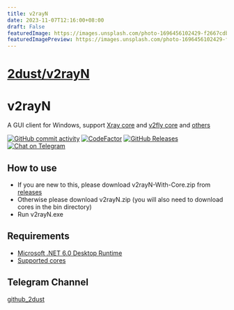 ```yaml
---
title: v2rayN
date: 2023-11-07T12:16:00+08:00
draft: False
featuredImage: https://images.unsplash.com/photo-1696456102429-f2667cdbf349?ixid=M3w0NjAwMjJ8MHwxfHJhbmRvbXx8fHx8fHx8fDE2OTkzMzA1MTR8&ixlib=rb-4.0.3
featuredImagePreview: https://images.unsplash.com/photo-1696456102429-f2667cdbf349?ixid=M3w0NjAwMjJ8MHwxfHJhbmRvbXx8fHx8fHx8fDE2OTkzMzA1MTR8&ixlib=rb-4.0.3
---
```


# [2dust/v2rayN](https://github.com/2dust/v2rayN)

# v2rayN
A GUI client for Windows, support [Xray core](https://github.com/XTLS/Xray-core) and [v2fly core](https://github.com/v2fly/v2ray-core) and [others](https://github.com/2dust/v2rayN/wiki/List-of-supported-cores)


[![GitHub commit activity](https://img.shields.io/github/commit-activity/m/2dust/v2rayN)](https://github.com/2dust/v2rayN/commits/master)
[![CodeFactor](https://www.codefactor.io/repository/github/2dust/v2rayn/badge)](https://www.codefactor.io/repository/github/2dust/v2rayn)
[![GitHub Releases](https://img.shields.io/github/downloads/2dust/v2rayN/latest/total?logo=github)](https://github.com/2dust/v2rayN/releases)
[![Chat on Telegram](https://img.shields.io/badge/Chat%20on-Telegram-brightgreen.svg)](https://t.me/v2rayn)


## How to use
- If you are new to this, please download v2rayN-With-Core.zip from [releases](https://github.com/2dust/v2rayN/releases)
- Otherwise please download v2rayN.zip (you will also need to download cores in the bin directory)
- Run v2rayN.exe

## Requirements  
- [Microsoft .NET 6.0 Desktop Runtime ](https://download.visualstudio.microsoft.com/download/pr/513d13b7-b456-45af-828b-b7b7981ff462/edf44a743b78f8b54a2cec97ce888346/windowsdesktop-runtime-6.0.15-win-x64.exe)
- [Supported cores](https://github.com/2dust/v2rayN/wiki/List-of-supported-cores)


## Telegram Channel
[github_2dust](https://t.me/github_2dust)
